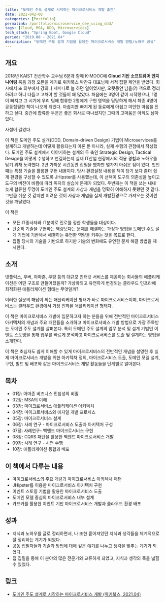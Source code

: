 ```yaml
---
title: "도메인 주도 설계로 시작하는 마이크로서비스 개발 출간"
date: 2021-042-08
categories: [Portfolio]
permalink: /portfolio/microservice_dev_using_ddd/
tags: [Cloud, MSA, DDD, Microservices]
tech_stack: "Spring Boot, Google Cloud"
period: "2019.08 - 2021.04"
description: "도메인 주도 설계 기법을 활용한 마이크로서비스 개발 방법/노하우 공유"
---
```


## 개요
2018년 KAIST 전산학수 교수님 6분과 함께 K-MOOC에 **Cloud 기반 소프트웨어 엔지니어링** 묶음 과정 오픈을 계기로 위키북스 박찬규 대표님께 서적 집필 제안을 받았다.
회사에서 또 외부에서 강의나 세미나로 늘 하던 일이었지만, 오랫동안 남을(?) 책으로 정리하려고 하니 다듬고 고쳐야 할 것들이 꽤 많았다.
처음에는 3명이 같이 시작했으나, 1명이 빠지고 그 시기에 우리 팀에 합류한 2명에게 구현 영역을 담당하게 해서 최종 4명이 공동집필한 책이 나오게 되었다.
아쉽지만 빠지게 된 동료에게 아쉽고 미안한 마음을 전하고 싶다. 중간에 합류한 두분은 좋은 회사로 떠나셨지만 그때의 고마움은 아직도 남아 있다.

사설이 길었다.

이 책은 도메인 주도 설걔(DDD, Domain-driven Design) 기법이 Microservices를 설계하고 개발하는데 어떻게 활용되는지 이론 뿐 아니라, 실제 수행의 관점에서 작성했다.
도메인 주도 설계에서 이야기하는 설계의 두 축인 Strategic Design, Tactical Design을 어떻게 수행하고 연결하는지 실제 IT산업 현장에서의 적용 경험과 노하우를 담기 위채 노력했다. 
2년 가까운 시간동안 집필을 했자만 몇가지 아쉬운 점이 있다. 첫번째는 특정 기술을 활용한 구현 내용이다. 당사 환경설정 내용을 책이 담기 보다 좀더 쉽게 환경을 구성할 수 있도록 JHipster를 사용했는데, 이 선택이 도구의 의존성을 높이고 도구의 버전이 바뀜에 따라 독자의 실습에 문제가 되었다. 두번째는 이 책을 쓰는 내내 늦게 합류한 두명이 도메인 주도 설계의 사상과 개념을 명확히 이해하지 못했던 것 같다. 그만큼 쉬운 것 같지만 어려운 것이 사상과 개념을 실제 개발환경으로 가져오는 것이란 것을 깨달았다.

이 책은
- 모든 IT종사자와 IT분야로 진로를 정한 학생들을 대상이다.
- 단순히 기술을 구현하는 역량보다는 문제를 해결하는 과정과 방법을 도메인 주도 설게 기법에 기반해서 해결하는 유연한 역량을 키우는 것을 목표로 한다.
- 집필 당시의 기술을 기반으로 하지만 기술의 변화에도 유연한 문제 해결 방법을 제시한다.

## 소개
넷플릭스, 우버, 아마존, 쿠팡 등의 대규모 인터넷 서비스를 제공하는 회사들의 애플리케이션은 어떤 구조로 만들어졌을까? 가상화되고 유연하게 변경되는 클라우드 인프라에 최적화된 애플리케이션 형태는 무엇일까?

이러한 질문의 해답이 되는 애플리케이션 형태가 바로 마이크로서비스이며, 마이크로서비스는 클라우드 환경에서 가장 진화된 애플리케이션 형태다.

이 책은 마이크로서비스 개발에 입문하고자 하는 분들을 위해 전반적인 마이크로서비스 아키텍처의 개념과 주요 패턴들을 소개하고 마이크로서비스 개발 방법으로 가장 주목받는 도메인 주도 설계를 살펴본다. 특히 도메인 주도 설계의 업무 분석 및 설계 기법인 이벤트 스토밍을 통해 업무를 빠르게 분석하고 마이크로서비스를 도출 및 설계하는 방법을 소개한다.

이 책은 초심자도 쉽게 이해할 수 있게 마이크로서비스의 전반적인 개념을 설명한 후 실제 마이크로서비스 개발을 위한 아키텍처 정의, 마이크로서비스 도출, 도메인 모델 설계, 구현, 빌드 및 배포와 같은 마이크로서비스 개발 활동들을 단계별로 알아본다.

## 목차
- 01장: 아마존 비즈니스 민첩성의 비밀
- 02장: MSA의 이해
- 03장: 마이크로서비스 애플리케이션 아키텍처
- 04장: 마이크로서비스와 애자일 개발 프로세스
- 05장: 마이크로서비스 설계
- 06장: 사례 연구 - 마이크로서비스 도출과 아키텍처 구성
- 07장: 사례연구- 백엔드 마이크로서비스 구현
- 08장: CQRS 패턴을 활용한 백엔드 마이크로서비스 개발
- 09장: 사례 연구 - 시연 수행
- 10장: 애플리케이션 통합과 배포

## 이 책에서 다루는 내용
- 마이크로서비스의 주요 개념과 마이크로서비스 아키텍처 패턴
- JHipster를 이용한 마이크로서비스 아키텍처 구현
- 이벤트 스토밍 기법을 활용한 마이크로서비스 도출
- 도메인 모델 중심의 마이크로서비스 내부 설계
- 카프카를 활용한 이벤트 기반 마이크로서비스 개발과 클라우드 환경 배포

## 성과
- 지식과 노하우를 글로 정리하면서, 나 또한 흩어져있던 지식과 생각들을 체계적으로 잘 정리하는 계기가 되었다.
- 공동 집필자들과 기술과 방법에 대해 깊은 얘기를 나누고 생각을 맞추는 계기가 되었다.
- 집 집필을 통해 이 분야의 많은 전문가와 교류하게 되었고, 지식과 생각의 폭을 넓힐 수 있었다.

## 링크
- [도메인 주도 설계로 시작하는 마이크로서비스 개발 (위키북스, 2021.04)](https://wikibook.co.kr/ddd-msa/) 